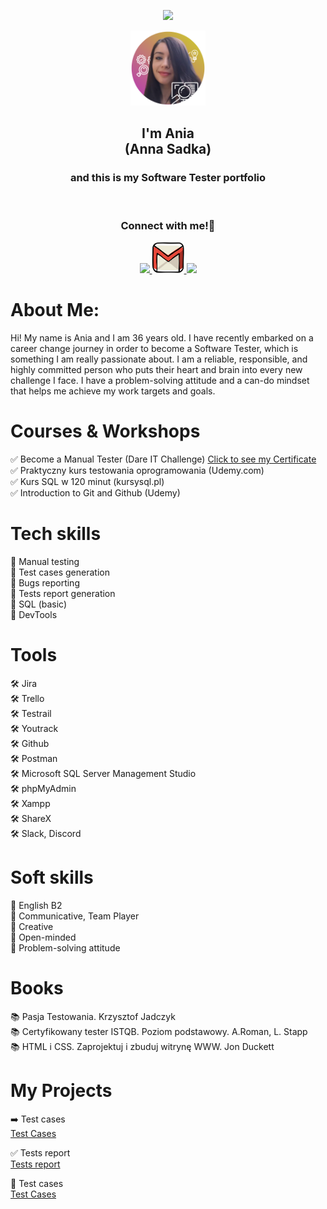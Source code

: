 <p align="center">
  <img src="https://capsule-render.vercel.app/api?type=waving&&color=0:EEFF00,100:a82da8&text=Hello!&animation=fadeIn&fontColor=ffffff&height=160&section=header"/>
</p>

<div align="center">
  <a href="https://github.com/annasadka/portfolio/blob/main/images/ania1.png">
    <img src="images/ania1.png" alt="ania photo" width="120" height="120">
  </a><br />
</div>

<div align="center">
<h2>I'm Ania<br> (Anna Sadka)</h2>
<h3>and this is my Software Tester portfolio<br></h3>
</div><br>

<h3 align="center">
  Connect with me!💬
</h3>

<p align="center">

<a href="https://www.linkedin.com/in/anna-sadka-33084697/">
  <img height="50" src="https://user-images.githubusercontent.com/46517096/166973395-19676cd8-f8ec-4abf-83ff-da8243505b82.png"/>
</a>
<a href="mailto: anna.sadka87@gmail.com">
  <img height="50" src="https://github.com/annasadka/portfolio/blob/main/images/1873613_contact_email_message_letter_media_icon.svg"/>
</a>
<a href="https://www.instagram.com/aniajagoda/">
  <img height="50" src="https://user-images.githubusercontent.com/46517096/166974368-9798f39f-1f46-499c-b14e-81f0a3f83a06.png"/>
</a>
</p>

# About Me:

Hi! My name is Ania and I am 36 years old. I have recently embarked on a career change journey in order to become a Software Tester, which is something I am really passionate about. I am a reliable, responsible, and highly committed person who puts their heart and brain into every new challenge I face. I have a problem-solving attitude and a can-do mindset that helps me achieve my work targets and goals.

                                                                     
#  Courses & Workshops
 ✅ Become a Manual Tester (Dare IT Challenge) <a href="https://drive.google.com/file/d/1oA50IlRsUxhl0qdgGRGgw-3uu8lRkUed/view?usp=sharing" target="_blank">Click to see my Certificate</a><br>
 ✅ Praktyczny kurs testowania oprogramowania (Udemy.com) <br>
 ✅ Kurs SQL w 120 minut (kursysql.pl) <br>
 ✅ Introduction to Git and Github (Udemy) <br>


# Tech skills
  💪 Manual testing <br>
  💪 Test cases generation <br>
  💪 Bugs reporting <br>
  💪 Tests report generation <br> 
  💪 SQL (basic) <br>
  💪 DevTools <br>

  
# Tools
  🛠️ Jira <br>
  🛠️ Trello <br>
  🛠️ Testrail <br>
  🛠️ Youtrack <br>
  🛠️ Github <br>
  🛠️ Postman <br>
  🛠️ Microsoft SQL Server Management Studio <br>
  🛠️ phpMyAdmin <br>
  🛠️ Xampp <br>
  🛠️ ShareX <br>
  🛠️ Slack, Discord <br>

# Soft skills
  🌼 English B2 <br>
  🌼 Communicative, Team Player <br>
  🌼 Creative <br>
  🌼 Open-minded <br>
  🌼 Problem-solving attitude <br>

   

# Books
  📚 Pasja Testowania. Krzysztof Jadczyk <br>
  📚 Certyfikowany tester ISTQB. Poziom podstawowy. A.Roman, L. Stapp <br>
  📚 HTML i CSS. Zaprojektuj i zbuduj witrynę WWW. Jon Duckett <br>

# My Projects
  ➡️ Test cases <br>
    <a href="https://docs.google.com/spreadsheets/d/1aTt7CGMSsCOjO0XpuH0wJ8-IDmtDinbDZbdOAraHMDg/edit?usp=sharing" target="blank">Test Cases </a><br>
    
  ✅ Tests report <br>
    <a href="https://docs.google.com/presentation/d/1D0NU-WkJbHL8yWAuwewOI8xpXMr61IO7/edit#slide=id.p1" target="blank">Tests report</a><br>

  :cherries: Test cases <br>
    <a href="https://docs.google.com/spreadsheets/d/1aTt7CGMSsCOjO0XpuH0wJ8-IDmtDinbDZbdOAraHMDg/edit?usp=sharing" target="blank">Test Cases </a><br>





